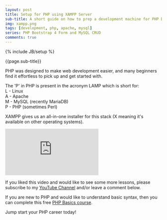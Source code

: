 ```yaml
---
layout: post
title: Setup for PHP using XAMPP Server
sub-title: A short guide on how to prep a development machine for PHP Development
img: xampp.png
tags: [development, php, apache, mysql]
series: PHP Bootstrap 4 Form and MySQL CRUD
comments: true
---
```

{% include JB/setup %}

{{page.sub-title}}

<!--more-->
PHP was designed to make web development easier, and many beginners find it effortless to pick up and get started with. 

The 'P' in PHP is present in the acronym LAMP which is short for: <br/>
L - Linux<br/>
A - Apache<br/>
M - MySQL (recently MariaDB)<br/>
P - PHP (sometimes Perl)<br/>

XAMPP gives us an all-in-one installer for this stack (X meaning it's available on other operating systems). 
<div class="well embed-container">
    <iframe  src="https://www.youtube.com/embed/P6DV1nTH8kU" frameborder="0" allow="accelerometer; autoplay; encrypted-media; gyroscope; picture-in-picture" allowfullscreen></iframe>
</div>

If you liked this video and would like to see some more lessons, please subscribe to my [YouTube Channel](http://bit.ly/2JlTIs4) and/or leave a comment below.

If you are new to PHP and would like to understand basic syntax, then you can complete this free [PHP Basics course](http://bit.ly/2nEh7NT). 

Jump start your PHP career today!

